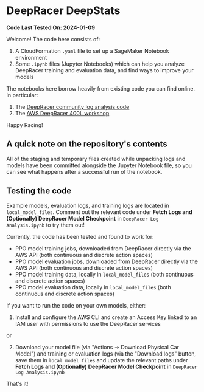 # DeepRacer DeepStats

**Code Last Tested On: 2024-01-09**

Welcome! The code here consists of:

1. A CloudFormation `.yaml` file to set up a SageMaker Notebook environment
2. Some `.ipynb` files (Jupyter Notebooks) which can help you analyze DeepRacer training and evaluation data, and find ways to improve your models

The notebooks here borrow heavily from existing code you can find online. In particular:

1. The [DeepRacer community log analysis code](https://github.com/aws-deepracer-community/deepracer-analysis)  
1. The [AWS DeepRacer 400L workshop](https://catalog.us-east-1.prod.workshops.aws/workshops/66473261-de66-42a1-b280-3e0ec87aee26/en-US/account-access)

Happy Racing! 

## A quick note on the repository's contents

All of the staging and temporary files created while unpacking logs and models have been committed alongside the Jupyter Notebook file, so you can see what happens after a successful run of the notebook. 

## Testing the code

Example models, evaluation logs, and training logs are located in `local_model_files`. Comment out the relevant code under **Fetch Logs and (Optionally) DeepRacer Model Checkpoint** in `DeepRacer Log Analysis.ipynb` to try them out! 

Currently, the code has been tested and found to work for:

- PPO model training jobs, downloaded from DeepRacer directly via the AWS API (both continuous and discrete action spaces)
- PPO model evaluation jobs, downloaded from DeepRacer directly via the AWS API (both continuous and discrete action spaces)
- PPO model training data, locally in `local_model_files` (both continuous and discrete action spaces)
- PPO model evaluation data, locally in `local_model_files` (both continuous and discrete action spaces)

If you want to run the code on your own models, either: 

1. Install and configure the AWS CLI and create an Access Key linked to an IAM user with permissions to use the DeepRacer services

or 

2. Download your model file (via "Actions -> Download Physical Car Model") and training or evaluation logs (via the "Download logs" button, save them in `local_model_files` and update the relevant paths under **Fetch Logs and (Optionally) DeepRacer Model Checkpoint** in `DeepRacer Log Analysis.ipynb`

That's it! 

